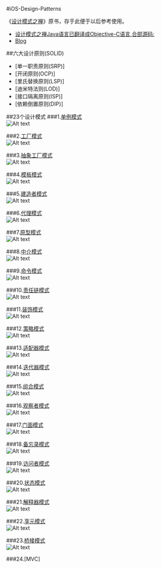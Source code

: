 #iOS-Design-Patterns

《[设计模式之禅](http://download.csdn.net/detail/baitxaps/9602132)》原书，存于此便于以后参考使用。
* [设计模式之禅Java语言已翻译成Objective-C语言,合部源码:](https://github.com/baitxaps/iOS-Design-Patterns)
* [Blog](http://write.blog.csdn.net/postedit/52196681)

##六大设计原则(SOLID)
* [单一职责原则(SRP)]
* [开闭原则(OCP)]
* [里氏替换原则(LSP)]
* [迪米特法则(LOD)]
* [接口隔离原则(ISP)]
* [依赖倒置原则(DIP)]


##23个设计模式
###1.[单例模式](https://github.com/baitxaps/iOS-Design-Patterns/tree/master/AdapterPattern)  
![Alt text](https://github.com/baitxaps/iOS-Design-Patterns/blob/master/jpg/singleton.gif "单例模式")

###2.[工厂模式](https://github.com/baitxaps/iOS-Design-Patterns/tree/master/FactoryMethodPattern)  
![Alt text](https://github.com/baitxaps/iOS-Design-Patterns/blob/master/jpg/factorys.jpg "工厂模式类图")

###3.[抽象工厂模式](https://github.com/baitxaps/iOS-Design-Patterns/tree/master/FactoryMethodPattern)   
![Alt text](https://github.com/baitxaps/iOS-Design-Patterns/blob/master/jpg/factorya.jpg "抽象工厂模式类图")

###4.[模板模式](https://github.com/baitxaps/iOS-Design-Patterns/tree/master/ProtoType)  
![Alt text](https://github.com/baitxaps/iOS-Design-Patterns/blob/master/jpg/template.jpg "模板模式类图")

###5.[建造者模式](https://github.com/baitxaps/iOS-Design-Patterns/tree/master/BuilderParrern)  
![Alt text](https://github.com/baitxaps/iOS-Design-Patterns/blob/master/jpg/builder.jpg "建造者模式类图")

###6.[代理模式](https://github.com/baitxaps/iOS-Design-Patterns/tree/master/RHCProxy)  
![Alt text](https://github.com/baitxaps/iOS-Design-Patterns/blob/master/jpg/proxy.jpg "代理模式类图")

###7.[原型模式](https://github.com/baitxaps/iOS-Design-Patterns/tree/master/ProtoType)  
![Alt text](https://github.com/baitxaps/iOS-Design-Patterns/blob/master/jpg/prototype.gif "原型模式类图")

###8.[中介模式](https://github.com/baitxaps/iOS-Design-Patterns/tree/master/MediatorPattern)  
![Alt text](https://github.com/baitxaps/iOS-Design-Patterns/blob/master/jpg/mediator.jpg "中介模式类图")

###9.[命令模式](https://github.com/baitxaps/iOS-Design-Patterns/tree/master/CommandPattern)  
![Alt text](https://github.com/baitxaps/iOS-Design-Patterns/blob/master/jpg/command.jpg "命令模式类图")

###10.[责任链模式](https://github.com/baitxaps/iOS-Design-Patterns/tree/master/ChainOfResponsibilityPattern)  
![Alt text](https://github.com/baitxaps/iOS-Design-Patterns/blob/master/jpg/chainofresponsibility.jpg "责任链模式类图")

###11.[装饰模式](https://github.com/baitxaps/iOS-Design-Patterns/tree/master/DecoratorPattern)  
![Alt text](https://github.com/baitxaps/iOS-Design-Patterns/blob/master/jpg/decorator.jpg "装饰模式类图")

###12.[策略模式](https://github.com/baitxaps/iOS-Design-Patterns/tree/master/StrategyPattern)  
![Alt text](https://github.com/baitxaps/iOS-Design-Patterns/blob/master/jpg/strategy.jpg "策略模式类图")

###13.[适配器模式](https://github.com/baitxaps/iOS-Design-Patterns/tree/master/AdapterPattern)  
![Alt text](https://github.com/baitxaps/iOS-Design-Patterns/blob/master/jpg/adapter.jpg "适配器模式类图")

###14.[迭代器模式](https://github.com/baitxaps/iOS-Design-Patterns/tree/master/IteratorPattern)  
![Alt text](https://github.com/baitxaps/iOS-Design-Patterns/blob/master/jpg/iterator.jpg "迭代器模式类图")

###15.[组合模式](https://github.com/baitxaps/iOS-Design-Patterns/tree/master/CompositePattern)  
![Alt text](https://github.com/baitxaps/iOS-Design-Patterns/blob/master/jpg/composite.jpg "组合模式类图")

###16.[观察者模式](https://github.com/baitxaps/iOS-Design-Patterns/tree/master/ObserverPattern)  
![Alt text](https://github.com/baitxaps/iOS-Design-Patterns/blob/master/jpg/observer.jpg "观察者模式类图")

###17.[门面模式](https://github.com/baitxaps/iOS-Design-Patterns/tree/master/FacadePattern)  
![Alt text](https://github.com/baitxaps/iOS-Design-Patterns/blob/master/jpg/facade.gif "门面模式示意图")

###18.[备忘录模式](https://github.com/baitxaps/iOS-Design-Patterns/tree/master/MementoPattern)  
![Alt text](https://github.com/baitxaps/iOS-Design-Patterns/blob/master/jpg/memento.jpg "备忘录模式类图")

###19.[访问者模式](https://github.com/baitxaps/iOS-Design-Patterns/tree/master/VisitorPattern)  
![Alt text](https://github.com/baitxaps/iOS-Design-Patterns/blob/master/jpg/visitor.jpg "访问者模式类图")

###20.[状态模式](https://github.com/baitxaps/iOS-Design-Patterns/tree/master/StatePattern)  
![Alt text](https://github.com/baitxaps/iOS-Design-Patterns/blob/master/jpg/state.jpg "状态模式类图")

###21.[解释器模式](https://github.com/baitxaps/iOS-Design-Patterns/tree/master/InterpreterPattern)  
![Alt text](https://github.com/baitxaps/iOS-Design-Patterns/blob/master/jpg/interpreter.jpg "解释器模式类图")

###22.[享元模式](https://github.com/baitxaps/iOS-Design-Patterns/tree/master/FlyweightPattern)  
![Alt text](https://github.com/baitxaps/iOS-Design-Patterns/blob/master/jpg/flyweight.gif "享元模式类图")

###23.[桥接模式](https://github.com/baitxaps/iOS-Design-Patterns/tree/master/BridgePattern)  
![Alt text](https://github.com/baitxaps/iOS-Design-Patterns/blob/master/jpg/bridge.jpg "桥接模式类图")

###24.[MVC]

